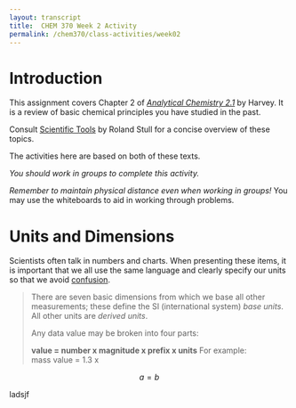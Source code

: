 ```yaml
---
layout: transcript
title:  CHEM 370 Week 2 Activity
permalink: /chem370/class-activities/week02
---
```


# Introduction

This assignment covers Chapter 2 of [*Analytical Chemistry 2.1*](https://chem.libretexts.org/Bookshelves/Analytical_Chemistry/Book%3A_Analytical_Chemistry_2.1_(Harvey)/02%3A_Basic_Tools_of_Analytical_Chemistry) by Harvey.  It is a review of basic chemical principles you have studied in the past.

Consult [Scientific Tools](https://alphonse.github.io/archive/chem191-f2019/pdf/scientific-tools-stull.pdf) by Roland Stull for a concise overview of these topics.

The activities here are based on both of these texts.

*You should work in groups to complete this activity.* 

*Remember to maintain physical distance even when working in groups!*  You may use the whiteboards to aid in working through problems.

# Units and Dimensions

Scientists often talk in numbers and charts.  When presenting these items, it is important that we all use the same language and clearly specify our units so that we avoid [confusion](https://en.wikipedia.org/wiki/Mars_Climate_Orbiter).

> There are seven basic dimensions from which we base all other measurements; these define the SI (international system) *base units*.  All other units are *derived units*.  
>
> Any data value may be broken into four parts:   
> 
> **value = number x magnitude x prefix x units**
> For example:   
> mass value = 1.3 x 

$$ a = b $$

ladsjf


<script src="https://cdnjs.cloudflare.com/ajax/libs/mathjax/2.7.5/MathJax.js?config=TeX-AMS_HTML&delayStartupUntil=configured" type="text/javascript"></script>
